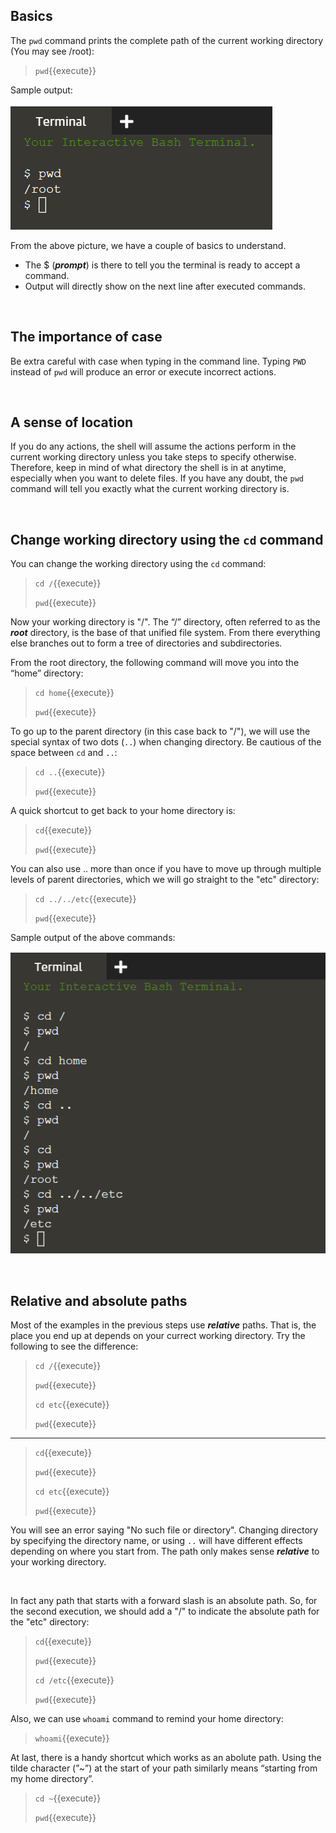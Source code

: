 ## Basics

The `pwd` command prints the complete path of the current working directory (You may see /root):
> `pwd`{{execute}}

Sample output:

![Picture 1](./assets/pic1.png)

From the above picture, we have a couple of basics to understand. 
- The $ (**_prompt_**) is there to tell you the terminal is ready to accept a command. 
- Output will directly show on the next line after executed commands.

<br/>

## The importance of case
Be extra careful with case when typing in the command line. Typing `PWD` instead of `pwd` will produce an error or execute incorrect actions.

<br/>

## A sense of location
If you do any actions, the shell will assume the actions perform in the current working directory unless you take steps to specify otherwise. Therefore, keep in mind of what directory the shell is in at anytime, especially when you want to delete files. If you have any doubt, the `pwd` command will tell you exactly what the current working directory is.

<br/>

## Change working directory using the `cd` command

You can change the working directory using the `cd` command:
> `cd /`{{execute}}
> 
> `pwd`{{execute}}

Now your working directory is "/". The “/” directory, often referred to as the **_root_** directory, is the base of that unified file system. From there everything else branches out to form a tree of directories and subdirectories.

From the root directory, the following command will move you into the “home” directory:
> `cd home`{{execute}}
> 
> `pwd`{{execute}}

To go up to the parent directory (in this case back to "/"), we will use the special syntax of two dots (`..`) when changing directory. Be cautious of the space between `cd` and `..`:
> `cd ..`{{execute}}
> 
> `pwd`{{execute}}

A quick shortcut to get back to your home directory is:
> `cd`{{execute}} 
> 
> `pwd`{{execute}}


You can also use .. more than once if you have to move up through multiple levels of parent directories, which we will go straight to the "etc" directory:
> `cd ../../etc`{{execute}}
> 
> `pwd`{{execute}}

Sample output of the above commands:

![Picture2](./assets/pic2.png)

<br/>

## Relative and absolute paths

Most of the examples in the previous steps use **_relative_** paths. That is, the place you end up at depends on your currect working directory. Try the following to see the difference:
> `cd /`{{execute}}
> 
> `pwd`{{execute}}
> 
> `cd etc`{{execute}}
> 
> `pwd`{{execute}}

-------------

> `cd`{{execute}}
>  
> `pwd`{{execute}}
> 
> `cd etc`{{execute}}
> 
> `pwd`{{execute}}

You will see an error saying "No such file or directory". Changing directory by specifying the directory name, or using `..` will have different effects depending on where you start from. The path only makes sense **_relative_** to your working directory.

<br/>

In fact any path that starts with a forward slash is an absolute path. So, for the second execution, we should add a "/" to indicate the absolute path for the "etc" directory:
> `cd`{{execute}}
>  
> `pwd`{{execute}}
> 
> `cd /etc`{{execute}}
> 
> `pwd`{{execute}}

Also, we can use `whoami` command to remind your home directory:
> `whoami`{{execute}}

At last, there is a handy shortcut which works as an abolute path. Using the tilde character (”~”) at the start of your path similarly means “starting from my home directory”.
> `cd ~`{{execute}}
> 
> `pwd`{{execute}}

<br/>

